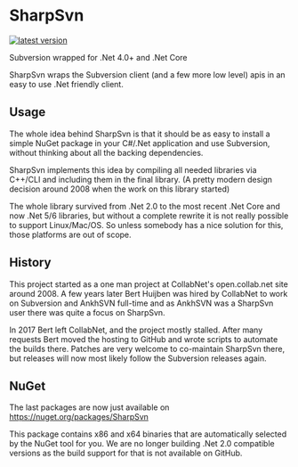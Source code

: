 # SharpSvn
[![latest version](https://img.shields.io/nuget/v/SharpSvn)](https://www.nuget.org/packages/SharpSvn)

Subversion wrapped for .Net 4.0+ and .Net Core

SharpSvn wraps the Subversion client (and a few more low level) apis in an easy to use .Net friendly client.


## Usage
The whole idea behind SharpSvn is that it should be as easy to install a simple NuGet package in your
C#/.Net application and use Subversion, without thinking about all the backing dependencies.

SharpSvn implements this idea by compiling all needed libraries via C++/CLI and including them in
the final library. (A pretty modern design decision around 2008 when the work on this library started)

The whole library survived from .Net 2.0 to the most recent .Net Core and now .Net 5/6 libraries,
but without a complete rewrite it is not really possible to support Linux/Mac/OS. So unless somebody
has a nice solution for this, those platforms are out of scope.

## History
This project started as a one man project at CollabNet's open.collab.net site around 2008. A few years
later Bert Huijben was hired by CollabNet to work on Subversion and AnkhSVN full-time and as AnkhSVN
was a SharpSvn user there was quite a focus on SharpSvn.

In 2017 Bert left CollabNet, and the project mostly stalled. After many requests Bert moved the hosting
to GitHub and wrote scripts to automate the builds there. Patches are very welcome to co-maintain
SharpSvn there, but releases will now most likely follow the Subversion releases again.

## NuGet
The last packages are now just available on
https://nuget.org/packages/SharpSvn

This package contains x86 and x64 binaries that are automatically selected by the NuGet tool for you.
We are no longer building .Net 2.0 compatible versions as the build support for that is not available on GitHub.
